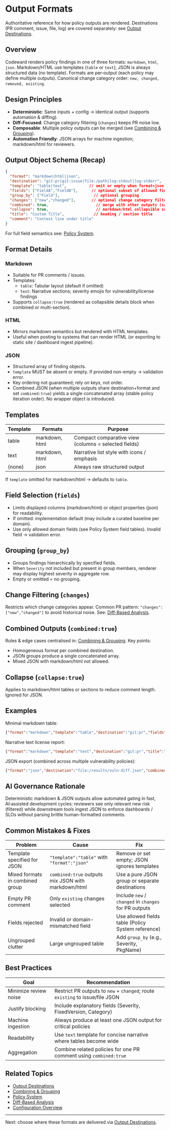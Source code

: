 # Output Formats

Authoritative reference for how policy outputs are rendered. Destinations (PR comment, issue, file, log) are covered separately: see [Output Destinations](./destinations.md).

## Overview
Codeward renders policy findings in one of three formats: `markdown`, `html`, `json`. Markdown/HTML use templates (`table` or `text`); JSON is always structured data (no template). Formats are per‑output (each policy may define multiple outputs). Canonical change category order: `new, changed, removed, existing`.

## Design Principles
- **Deterministic**: Same inputs + config → identical output (supports automation & diffing).
- **Diff‑Focused**: Change category filtering (`changes`) keeps PR noise low.
- **Composable**: Multiple policy outputs can be merged (see [Combining & Grouping](./combining-grouping.md)).
- **Automation Friendly**: JSON arrays for machine ingestion; markdown/html for reviewers.

## Output Object Schema (Recap)
```json
{
  "format": "markdown|html|json",
  "destination": "git:pr|git:issue|file:/path|log:stdout|log:stderr",
  "template": "table|text",          // omit or empty when format=json
  "fields": ["FieldA","FieldB"],      // optional subset of allowed fields
  "group_by": ["Field"],               // optional grouping
  "changes": ["new","changed"],       // optional change category filter (order: new, changed, removed, existing)
  "combined": true,                     // merge with other outputs (same dest+format)
  "collapse": true,                     // markdown/html collapsible section
  "title": "Custom Title",             // heading / section title
  "comment": "Context line under title"
}
```
For full field semantics see: [Policy System](../concepts/policy-system.md#output-configuration).

## Format Details
### Markdown
- Suitable for PR comments / issues.
- Templates:
  - `table`: Tabular layout (default if omitted)
  - `text`: Narrative sections; severity emojis for vulnerability/license findings
- Supports `collapse:true` (rendered as collapsible details block when combined or multi-section).

### HTML
- Mirrors markdown semantics but rendered with HTML templates.
- Useful when posting to systems that can render HTML (or exporting to static site / dashboard ingest pipeline).

### JSON
- Structured array of finding objects.
- `template` MUST be absent or empty. If provided non-empty → validation error.
- Key ordering not guaranteed; rely on keys, not order.
- Combined JSON (when multiple outputs share destination+format and set `combined:true`) yields a single concatenated array (stable policy iteration order). No wrapper object is introduced.

## Templates
| Template | Formats | Purpose |
|----------|---------|---------|
| table | markdown, html | Compact comparative view (columns = selected fields) |
| text | markdown, html | Narrative list style with icons / emphasis |
| (none) | json | Always raw structured output |

If `template` omitted for markdown/html → defaults to `table`.

## Field Selection (`fields`)
- Limits displayed columns (markdown/html) or object properties (json) for readability.
- If omitted: implementation default (may include a curated baseline per domain).
- Use only allowed domain fields (see Policy System field tables). Invalid field → validation error.

## Grouping (`group_by`)
- Groups findings hierarchically by specified fields.
- When `Severity` not included but present in group members, renderer may display highest severity in aggregate row.
- Empty or omitted = no grouping.

## Change Filtering (`changes`)
Restricts which change categories appear. Common PR pattern: `"changes":["new","changed"]` to avoid historical noise. See: [Diff-Based Analysis](../concepts/diff-analysis.md).

## Combined Outputs (`combined:true`)
Rules & edge cases centralised in: [Combining & Grouping](./combining-grouping.md). Key points:
- Homogeneous format per combined destination.
- JSON groups produce a single concatenated array.
- Mixed JSON with markdown/html not allowed.

## Collapse (`collapse:true`)
Applies to markdown/html tables or sections to reduce comment length. Ignored for JSON.

## Examples
Minimal markdown table:
```json
{"format":"markdown","template":"table","destination":"git:pr","fields":["VulnerabilityID","Severity"],"changes":["new"]}
```
Narrative text license report:
```json
{"format":"markdown","template":"text","destination":"git:pr","title":"License Issues","changes":["new","changed"],"fields":["Name","Category","Severity","PkgName"]}
```
JSON export (combined across multiple vulnerability policies):
```json
{"format":"json","destination":"file:/results/vuln-diff.json","combined":true,"changes":["new","changed","removed"]}
```

## AI Governance Rationale
Deterministic markdown & JSON outputs allow automated gating in fast, AI‑assisted development cycles: reviewers see only relevant new risk (filtered) while downstream tools ingest JSON to enforce dashboards / SLOs without parsing brittle human-formatted comments.

## Common Mistakes & Fixes
| Problem | Cause | Fix |
|---------|-------|-----|
| Template specified for JSON | `"template":"table"` with `"format":"json"` | Remove or set empty; JSON ignores templates |
| Mixed formats in combined group | `combined:true` outputs mix JSON with markdown/html | Use a pure JSON group or separate destinations |
| Empty PR comment | Only `existing` changes selected | Include `new` / `changed` in `changes` for PR outputs |
| Fields rejected | Invalid or domain-mismatched field | Use allowed fields table (Policy System reference) |
| Ungrouped clutter | Large ungrouped table | Add `group_by` (e.g., Severity, PkgName) |

## Best Practices
| Goal | Recommendation |
|------|---------------|
| Minimize review noise | Restrict PR outputs to `new` + `changed`; route `existing` to issue/file JSON |
| Justify blocking | Include explanatory fields (Severity, FixedVersion, Category) |
| Machine ingestion | Always produce at least one JSON output for critical policies |
| Readability | Use `text` template for concise narrative where tables become wide |
| Aggregation | Combine related policies for one PR comment using `combined:true` |

## Related Topics
- [Output Destinations](./destinations.md)
- [Combining & Grouping](./combining-grouping.md)
- [Policy System](../concepts/policy-system.md)
- [Diff-Based Analysis](../concepts/diff-analysis.md)
- [Configuration Overview](../configuration/overview.md)

---
Next: choose where these formats are delivered via [Output Destinations](./destinations.md).
